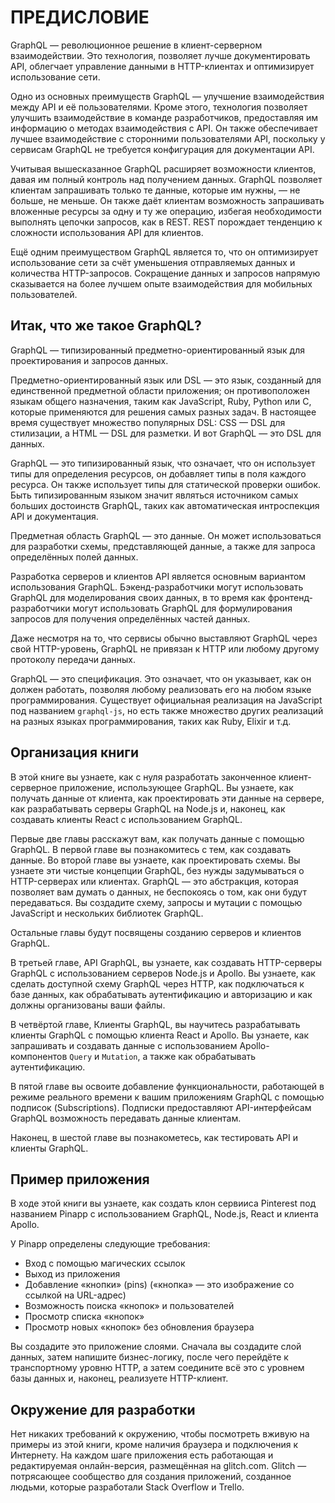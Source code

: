 # ПРЕДИСЛОВИЕ

GraphQL — революционное решение в клиент-серверном взаимодействии. Это технология, позволяет лучше документировать API, облегчает управление данными в HTTP-клиентах и оптимизирует использование сети.

Одно из основных преимуществ GraphQL — улучшение взаимодействия между API и её пользователями. Кроме этого, технология позволяет улучшить взаимодействие в команде разработчиков, предоставляя им информацию о методах взаимодействия с API. Он также обеспечивает лучшее взаимодействие с сторонними пользователями API, поскольку у сервисам GraphQL не требуется конфигурация для документации API.

Учитывая вышесказанное GraphQL расширяет возможности клиентов, давая им полный контроль над получением данных. GraphQL позволяет клиентам запрашивать только те данные, которые им нужны, — не больше, не меньше. Он также даёт клиентам возможность запрашивать вложенные ресурсы за одну и ту же операцию, избегая необходимости выполнять цепочки запросов, как в REST. REST порождает тенденцию к сложности использования API для клиентов.

Ещё одним преимуществом GraphQL является то, что он оптимизирует использование сети за счёт уменьшения отправляемых данных и количества HTTP-запросов. Сокращение данных и запросов напрямую сказывается на более лучшем опыте взаимодействия для мобильных пользователей.

## Итак, что же такое GraphQL?

GraphQL — типизированный предметно-ориентированный язык для проектирования и запросов данных.

Предметно-ориентированный язык или DSL — это язык, созданный для единственной предметной области приложения; он противоположен языкам общего назначения, таким как JavaScript, Ruby, Python или C, которые применяются для решения самых разных задач. В настоящее время существует множество популярных DSL: CSS — DSL для стилизации, а HTML — DSL для разметки. И вот GraphQL — это DSL для данных.

GraphQL — это типизированный язык, что означает, что он использует типы для определения ресурсов, он добавляет типы в поля каждого ресурса. Он также использует типы для статической проверки ошибок. Быть типизированным языком значит являться источником самых больших достоинств GraphQL, таких как автоматическая интроспекция API и документация.

Предметная область GraphQL — это данные. Он может использоваться для разработки схемы, представляющей данные, а также для запроса определённых полей данных.

Разработка серверов и клиентов API является основным вариантом использования GraphQL. Бэкенд-разработчики могут использовать GraphQL для моделирования своих данных, в то время как фронтенд-разработчики могут использовать GraphQL для формулирования запросов для получения определённых частей данных.

Даже несмотря на то, что сервисы обычно выставляют GraphQL через свой HTTP-уровень, GraphQL не привязан к HTTP или любому другому протоколу передачи данных.

GraphQL — это спецификация. Это означает, что он указывает, как он должен работать, позволяя любому реализовать его на любом языке программирования. Существует официальная реализация на JavaScript под названием `graphql-js`, но есть также множество других реализаций на разных языках программирования, таких как Ruby, Elixir и т.д.

## Организация книги

В этой книге вы узнаете, как с нуля разработать законченное клиент-серверное приложение, использующее GraphQL. Вы узнаете, как получать данные от клиента, как проектировать эти данные на сервере, как разрабатывать серверы GraphQL на Node.js и, наконец, как создавать клиенты React с использованием GraphQL.

Первые две главы расскажут вам, как получать данные с помощью GraphQL. В первой главе вы познакомитесь с тем, как создавать данные. Во второй главе вы узнаете, как проектировать схемы. Вы узнаете эти чистые концепции GraphQL, без нужды задумываться о HTTP-серверах или клиентах. GraphQL — это абстракция, которая позволяет вам думать о данных, не беспокоясь о том, как они будут передаваться. Вы создадите схему, запросы и мутации с помощью JavaScript и нескольких библиотек GraphQL.

Остальные главы будут посвящены созданию серверов и клиентов GraphQL.

В третьей главе, API GraphQL, вы узнаете, как создавать HTTP-серверы GraphQL с использованием серверов Node.js и Apollo. Вы узнаете, как сделать доступной схему GraphQL через HTTP, как подключаться к базе данных, как обрабатывать аутентификацию и авторизацию и как должны организованы ваши файлы.

В четвёртой главе, Клиенты GraphQL, вы научитесь разрабатывать клиенты GraphQL с помощью клиента React и Apollo. Вы узнаете, как запрашивать и создавать данные с использованием Apollo-компонентов `Query` и `Mutation`, а также как обрабатывать аутентификацию.

В пятой главе вы освоите добавление функциональности, работающей в режиме реального времени к вашим приложениям GraphQL с помощью подписок (Subscriptions). Подписки предоставляют API-интерфейсам GraphQL возможность передавать данные клиентам.

Наконец, в шестой главе вы познакометесь, как тестировать API и клиенты GraphQL.

## Пример приложения

В ходе этой книги вы узнаете, как создать клон сервииса Pinterest под названием Pinapp с использованием GraphQL, Node.js, React и клиента Apollo.

У Pinapp определены следующие требования:

* Вход с помощью магических ссылок
* Выход из приложения
* Добавление «кнопки» (pins) («кнопка» — это изображение со ссылкой на URL-адрес)
* Возможность поиска «кнопок» и пользователей
* Просмотр списка «кнопок»
* Просмотр новых «кнопок» без обновления браузера

Вы создадите это приложение слоями. Сначала вы создадите слой данных, затем напишите бизнес-логику, после чего перейдёте к транспортному уровню HTTP, а затем соедините всё это с уровнем базы данных и, наконец, реализуете HTTP-клиент.

## Окружение для разработки

Нет никаких требований к окружению, чтобы посмотреть вживую на примеры из этой книги, кроме наличия браузера и подключения к Интернету. На каждом шаге приложения есть работающая и редактируемая онлайн-версия, размещённая на glitch.com. Glitch — потрясающее сообщество для создания приложений, созданное людьми, которые разработали Stack Overflow и Trello.

